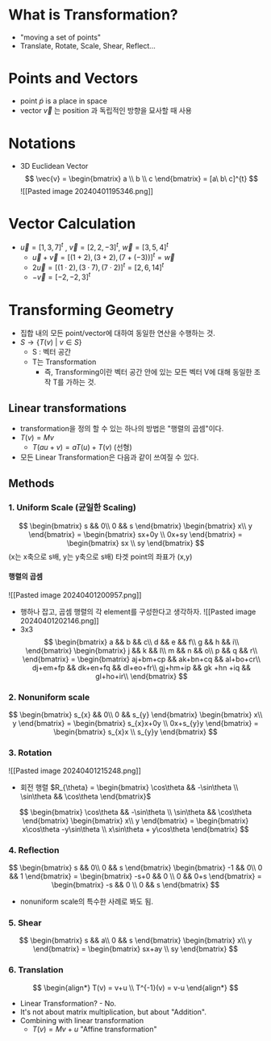 # What is Transformation?
- "moving a set of points"
- Translate, Rotate, Scale, Shear, Reflect...

# Points and Vectors
- point $\dot p$ is a place in space
- vector $\vec{v}$ 는 position 과 독립적인 방향을 묘사할 때 사용

# Notations
- 3D Euclidean Vector
$$
\vec{v} = 
\begin{bmatrix}
a \\ b \\ c 
\end{bmatrix}
= [a\ b\ c]^{t}
$$
![[Pasted image 20240401195346.png]]

# Vector Calculation
- $\vec{u} = [1,3,7]^{t}$ , $\vec{v} = [2,2,-3]^{t}$,  $\vec{w} = [3,5,4]^{t}$
	- $\vec{u}+\vec{v} = [(1+2),(3+2),(7+(-3))]^{t} = \vec{w}$
	- $2\vec{u} = [(1\cdot2),(3\cdot7),(7\cdot2)]^{t} =[2,6,14]^{t}$
	- $-\vec{v} = [-2,-2,3]^{t}$

# Transforming Geometry
- 집합 내의 모든 point/vector에 대하여 동일한 연산을 수행하는 것.
- $S \to \{T(v)\ |\ v\in S\}$
	- S : 벡터 공간
	- T는 Transformation
		- 즉, Transforming이란 벡터 공간 안에 있는 모든 벡터 V에 대해 동일한 조작 T를 가하는 것.

## Linear transformations
- transformation을 정의 할 수 있는 하나의 방법은 "행렬의 곱셈"이다.
- $T(v) = Mv$
	- $T(au+v)=aT(u)+T(v)$ (선형)
- 모든 Linear Transformation은 다음과 같이 쓰여질 수 있다.

## Methods
### 1. Uniform Scale (균일한 Scaling)
$$
\begin{bmatrix} 
s && 0\\
0 && s
\end{bmatrix}
\begin{bmatrix} 
x\\
y
\end{bmatrix} = 
\begin{bmatrix} 
sx+0y \\
0x+sy 
\end{bmatrix} =
\begin{bmatrix} 
sx \\
sy 
\end{bmatrix}
$$
(x는 x축으로 s배, y는 y축으로 s배)
타겟 point의 좌표가 (x,y)
#### 행렬의 곱셈
![[Pasted image 20240401200957.png]]
- 행하나 잡고, 곱셈 행렬의 각 element를 구성한다고 생각하자.
![[Pasted image 20240401202146.png]]
- 3x3
$$
\begin{bmatrix} 
a && b && c\\
d && e && f\\
g && h && i\\
\end{bmatrix}
\begin{bmatrix} 
j && k && l\\
m && n && o\\
p && q && r\\
\end{bmatrix} = 
\begin{bmatrix} 
aj+bm+cp && ak+bn+cq && al+bo+cr\\
dj+em+fp && dk+en+fq && dl+eo+fr\\
gj+hm+ip && gk +hn +iq && gl+ho+ir\\
\end{bmatrix}
$$
### 2. Nonuniform scale
$$
\begin{bmatrix} 
s_{x} && 0\\
0 && s_{y}
\end{bmatrix}
\begin{bmatrix} 
x\\
y
\end{bmatrix} = 
\begin{bmatrix} 
s_{x}x+0y \\
0x+s_{y}y 
\end{bmatrix} =
\begin{bmatrix} 
s_{x}x \\
s_{y}y 
\end{bmatrix}
$$
### 3. Rotation
![[Pasted image 20240401215248.png]]
- 회전 행렬 $R_{\theta} = \begin{bmatrix} \cos\theta && -\sin\theta \\ \sin\theta && \cos\theta \end{bmatrix}$

$$
\begin{bmatrix} 
\cos\theta && -\sin\theta 
\\ \sin\theta && \cos\theta
\end{bmatrix}
\begin{bmatrix} 
x\\
y
\end{bmatrix} = 
\begin{bmatrix} 
x\cos\theta -y\sin\theta \\
x\sin\theta + y\cos\theta
\end{bmatrix}
$$
### 4. Reflection
$$
\begin{bmatrix} 
s && 0\\
0 && s
\end{bmatrix}
\begin{bmatrix} 
-1 && 0\\
0 && 1
\end{bmatrix} = 
\begin{bmatrix} 
-s+0 && 0 \\
0 && 0+s 
\end{bmatrix} =
\begin{bmatrix} 
-s && 0 \\
0 && s 
\end{bmatrix}
$$
- nonuniform scale의 특수한 사례로 봐도 됨.
### 5. Shear
$$
\begin{bmatrix} 
s && a\\
0 && s
\end{bmatrix}
\begin{bmatrix} 
x\\
y
\end{bmatrix} = 
\begin{bmatrix} 
sx+ay \\
sy
\end{bmatrix}
$$
### 6. Translation
$$
\begin{align*}
T(v) = v+u \\
T^{-1}(v) = v-u
\end{align*}
$$
- Linear Transformation? - No.
- It's not about matrix multiplication, but about "Addition".
- Combining with linear transformation
	- $T(v) = Mv+u$ "Affine transformation"
